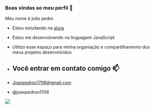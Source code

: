 ### Boas vindas ao meu perfil 🖤

Meu nome é joão pedro

- Estou estudando na [alura](http://www.alura.com.br)
- Estou me desenvolvendo na linguagem JavaScript
- Utilizo esse espaço para minha organiação e compartilhamento dos meus projetos desenvolvidos

- ## Você entrar em contato comigo 📫

- Joaopedroo1706@gmail.com
  
- @joaopedroo1706

![](https://media1.tenor.com/m/mtiOW6O-k8YAAAAd/shrek-shrek-rizz.gif)
